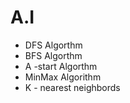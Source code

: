 # A.I
- DFS Algorthm
- BFS Algorthm
- A -start Algorthm  
- MinMax Algorithm
- K - nearest neighbords 
